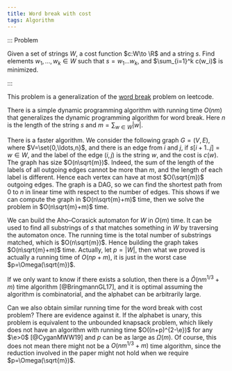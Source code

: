 ```yaml
---
title: Word break with cost
tags: Algorithm
---
```



::: Problem

  Given a set of strings $W$, a cost function $c:W\to \R$ and a string $s$.
  Find elements $w_1,\ldots,w_k\in W$ such that $s=w_1\ldots w_k$, and $\sum_{i=1}^k c(w_i)$ is minimized.

:::

This problem is a generalization of the [word break](https://leetcode.com/problems/word-break/) problem on leetcode.

There is a simple dynamic programming algorithm with running time $O(nm)$ that generalizes the dynamic programming algorithm for word break. Here $n$ is the length of the string $s$ and $m=\sum_{w\in W}|w|$.

There is a faster algorithm. We consider the following graph $G=(V,E)$, where $V=\set{0,\ldots,n}$, and there is an edge from $i$ and $j$, if $s[i+1..j]=w\in W$, and the label of the edge $(i,j)$ is the string $w$, and the cost is $c(w)$. The graph has size $O(n\sqrt{m})$. Indeed, the sum of the length of the labels of all outgoing edges cannot be more than $m$, and the length of each label is different. Hence each vertex can have at most $O(\sqrt{m})$ outgoing edges. The graph is a DAG, so we can find the shortest path from $0$ to $n$ in linear time with respect to the number of edges. 
This shows if we can compute the graph in $O(n\sqrt{m}+m)$ time, then we solve the problem in $O(n\sqrt{m}+m)$ time.

We can build the Aho–Corasick automaton for $W$ in $O(m)$ time. It can be used to find all substrings of $s$ that matches something in $W$ by traversing the automaton once. The running time is the total number of substrings matched, which is $O(n\sqrt{m})$. Hence building the graph takes $O(n\sqrt{m}+m)$ time.
Actually, let $p=|W|$, then what we proved is actually a running time of $O(np+m)$, it is just in the worst case $p=\Omega(\sqrt{m})$. 

If we only want to know if there exists a solution, then there is a $\tilde{O}(nm^{1/3}+m)$ time algorithm [@BringmannGL17], and it is optimal assuming the algorithm is combinatorial, and the alphabet can be arbitrarily large. 

Can we also obtain similar running time for the word break with cost problem? There are evidence against it. If the alphabet is unary, this problem is equivalent to the unbounded knapsack problem, which likely does not have an algorithm with running time $O((n+p)^{2-\e})$ for any $\e>0$ [@CyganMWW19] and $p$ can be as large as $\Omega(m)$. Of course, this does not mean there might not be a $O(nm^{1/3}+m)$ time algorithm, since the reduction involved in the paper might not hold when we require $p=\Omega(\sqrt{m})$. 
